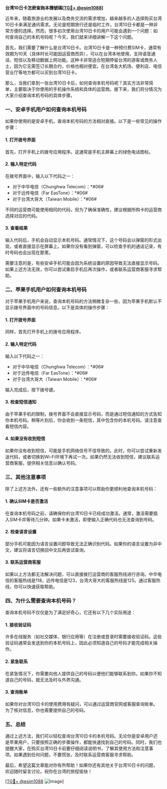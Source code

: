 **台湾10日卡怎麽查詢本機號碼[[TG💪+ @esim1088](https://t.me/s/esim1088)]**

近年来，随着旅游业的发展以及商务交流的需求增加，越来越多的人选择购买台湾10日卡来满足通讯需求。无论是短期旅行还是临时工作，台湾10日卡都是一种非常方便的选择。然而，很多初次使用台湾10日卡的用户可能会遇到一个问题：如何查询自己的本机号码呢？今天，我们就来详细讲解一下这个问题。

首先，我们需要了解什么是台湾10日卡。台湾10日卡是一种预付费SIM卡，通常有效期为10天（具体时长可能因运营商而异），可以在台湾本地使用，支持语音通话、短信以及移动数据上网功能。这种卡非常适合短期停留台湾的游客或商务人士，因为它无需签订长期合约，价格也相对便宜。在台湾各大机场、便利店、电信营业厅等地方都可以买到台湾10日卡。

那么，当我们拿到一张台湾10日卡后，如何查询本机号码呢？其实方法非常简单，主要取决于你使用的手机操作系统和具体的运营商。接下来，我们将分情况为大家介绍查询本机号码的具体步骤。

### **一、安卓手机用户如何查询本机号码**

如果你使用的是安卓手机，查询本机号码的方法相对直接。以下是一些常见的操作步骤：

#### **1. 打开拨号界面**
首先，打开手机上的拨号应用程序。这通常是手机主屏幕上的绿色电话图标。

#### **2. 输入特定代码**
在拨号界面中，输入以下代码之一：
- 对于中华电信（Chunghwa Telecom）：*#06#
- 对于远传电信（Far EasTone）：*#06#
- 对于台湾大哥大（Taiwan Mobile）：*#06#

不同的运营商可能使用相同的代码，但为了确保准确性，建议根据所购卡的运营商选择对应的代码。

#### **3. 查看结果**
输入代码后，手机会自动显示本机号码。通常情况下，这个号码会以弹窗的形式出现，或者直接显示在屏幕上。如果你没有看到弹窗，可以检查手机的通话记录，有时号码也会出现在那里。

需要注意的是，有些安卓手机可能会因为系统设置的原因导致无法直接显示号码。如果上述方法无效，你可以尝试重启手机后再次操作，或者联系运营商客服寻求帮助。

### **二、苹果手机用户如何查询本机号码**

对于苹果手机用户来说，查询本机号码的方法稍微复杂一些，因为苹果手机默认不显示拨号界面中的号码信息。以下是具体的操作步骤：

#### **1. 打开拨号界面**
同样，首先打开手机上的拨号应用程序。

#### **2. 输入特定代码**
输入以下代码之一：
- 对于中华电信（Chunghwa Telecom）：*#06#
- 对于远传电信（Far EasTone）：*#06#
- 对于台湾大哥大（Taiwan Mobile）：*#06#

输入完成后，按下拨号键。

#### **3. 检查短信通知**
由于苹果手机的限制，拨号界面不会直接显示号码，而是通过短信通知的方式告知你本机号码。稍等片刻后，你会收到一条短信，其中包含你的本机号码。请注意查看短信内容。

#### **4. 如果没有收到短信**
如果你没有收到短信，可能是手机网络信号不佳导致的。此时，你可以尝试重新发送代码，或者切换到Wi-Fi环境下再试一次。如果仍然无法收到短信，建议联系运营商客服，提供相关信息以确认号码。

### **三、其他注意事项**

除了上述方法外，还有一些额外的注意事项可以帮助你更顺利地查询本机号码：

#### **1. 确认SIM卡是否激活**
在查询本机号码之前，请确保你的台湾10日卡已经成功激活。通常，激活需要插入SIM卡并等待几分钟。如果卡未激活，即使输入正确代码也无法查询到号码。

#### **2. 检查语言设置**
部分手机可能因为语言设置问题导致无法正确识别代码。如果你的语言设置为非中文，建议将语言切换回中文后再尝试查询。

#### **3. 联系运营商客服**
如果以上方法都无法解决问题，可以直接拨打运营商的客服热线进行咨询。中华电信的客服热线是118，远传电信是123，台湾大哥大的客服热线是125。通过客服热线，你可以快速获取帮助。

### **四、为什么需要查询本机号码？**

查询本机号码不仅仅是为了满足好奇心，它还有以下几个实际用途：

#### **1. 接收验证码**
许多在线服务（如社交媒体、银行应用等）在注册或登录时需要接收验证码。这些验证码通常会发送到你的本机号码上，因此必须知道自己的号码才能完成相关操作。

#### **2. 紧急联系**
在紧急情况下，你需要向他人提供自己的号码以便他们能够联系到你。如果你不知道自己的号码，就无法及时与外界沟通。

#### **3. 查询账单**
如果你对台湾10日卡的使用费用有疑问，可以通过运营商官网或客服查询账单。为了核对信息，你也需要提供自己的号码。

### **五、总结**

通过上述方法，我们可以轻松查询台湾10日卡的本机号码。无论你是安卓用户还是苹果用户，只要按照正确的步骤操作，都能快速找到自己的号码。同时，我们也提醒大家，在购买台湾10日卡前要仔细阅读说明书，了解其使用方法和注意事项。如果遇到任何问题，不要慌张，及时联系运营商客服寻求帮助。

最后，希望这篇文章能对你有所帮助！如果你还有其他关于台湾10日卡的问题，欢迎随时留言讨论。祝你在台湾的旅程愉快！

[[TG💪+ @esim1088](https://t.me/s/esim1088) ![Image](https://i.postimg.cc/4NQfJmqS/Snipaste-2025-05-13-00-14-12.png)]